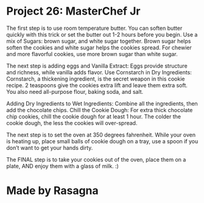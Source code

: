 # Project 26: MasterChef Jr
The first step is to use room temperature butter. You can soften butter quickly with this trick or set the butter out 1-2 hours before you begin. Use a mix of Sugars: brown sugar, and white sugar together. Brown sugar helps soften the cookies and white sugar helps the cookies spread.  For chewier and more flavorful cookies, use more brown sugar than white sugar. 

The next step is adding  eggs and Vanilla Extract: Eggs provide structure and richness, while vanilla adds flavor. Use Cornstarch in Dry Ingredients: Cornstarch, a thickening ingredient, is the secret weapon in this cookie recipe. 2 teaspoons give the cookies extra lift and leave them extra soft. You also need all-purpose flour, baking soda, and salt. 

Adding Dry Ingredients to Wet Ingredients: Combine all the ingredients, then add the chocolate chips. Chill the Cookie Dough: For extra thick chocolate chip cookies, chill the cookie dough for at least 1 hour. The colder the cookie dough, the less the cookies will over-spread. 

The next step is to set the oven at 350 degrees fahrenheit. While your oven is heating up, place small balls of cookie dough on a tray, use a spoon if you don’t want to get your hands dirty. 

The FINAL step is to take your cookies out of the oven, place them on a plate, AND enjoy them with a glass of milk. :)

# Made by Rasagna
